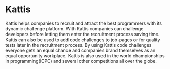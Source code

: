 # Kattis
Kattis helps companies to recruit and attract the best programmers with its dynamic challenge platform.
With Kattis companies can challenge developers before letting them enter the recruitment process saving time. Kattis can also be used to add code challenges to job-pages or for quality tests later in the recruitment process. By using Kattis code challenges everyone gets an equal chance and companies brand themselves as an equal opportunity workplace.
Kattis is also used in the world championships in programming(ICPC) and several other competitions all over the globe.
